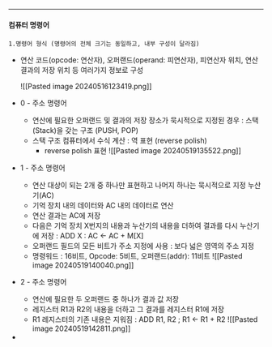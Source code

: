 
---
#### 컴퓨터 명령어
`1.명령어 형식 (명령어의 전체 크기는 동일하고, 내부 구성이 달라짐)`
- 연산 코드(opcode: 연산자), 오퍼랜드(operand: 피연산자), 피연산자 위치, 연산 결과의 저장 위치 등 여러가지 정보로 구성
	
	![[Pasted image 20240516123419.png]]
- 0 - 주소 명령어
	- 연산에 필요한 오퍼랜드 및 결과의 저장 장소가 묵시적으로 지정된 경우 : 스택(Stack)을 갖는 구조 (PUSH, POP)
	- 스택 구조 컴퓨터에서 수식 계산 : 역 표현 (reverse polish)
		- reverse polish 표현 
		 ![[Pasted image 20240519135522.png]] 
- 1 - 주소 명령어
	- 연산 대상이 되는 2개 중 하나만 표현하고 나머지 하나는 묵시적으로 지정 누산기(AC)
	- 기억 장치 내의 데이터와 AC 내의 데이터로 연산
	- 연산 결과는 AC에 저장
	- 다음은 기억 장치 X번지의 내용과 누산기의 내용을 더하여 결과를 다시 누산기에 저장 : ADD X : AC <- AC + M\[X]
	- 오퍼랜드 필드의 모든 비트가 주소 지정에 사용 : 보다 넓은 영역의 주소 지정
	- 명령워드 : 16비트, Opcode: 5비트, 오퍼랜드(addr): 11비트
		![[Pasted image 20240519140040.png]]
- 2 - 주소 명령어
	- 연산에 필요한 두 오퍼랜드 중 하나가 결과 값 저장
	- 레지스터 R1과 R2의 내용을 더하고 그 결과를 레지스터 R1에 저장
	- R1 레지스터의 기존 내용은 지워짐 : ADD R1, R2 ; R1 <- R1 + R2
		![[Pasted image 20240519142811.png]]
- 
